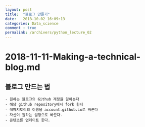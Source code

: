 ```yaml
---
layout: post
title:  "블로그 만들기"
date:   2018-10-02 16:09:13
categories: Data_science
comment : true
permalink: /archivers/python_lecture_02
---
```


# 2018-11-11-Making-a-technical-blog.md

## 블로그 만드는 법 

	- 원하는 블로그의 Github 계정을 알아본다 
	- 해당 github repository에서 fork 한다 
	- 레파지토리의 이름을 account.github.io로 바꾼다 
	- 자신이 원하는 설정으로 바꾼다. 
	- 콘텐츠를 업데이트 한다. 
